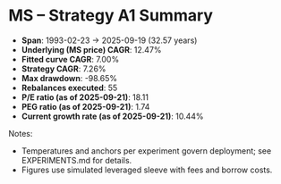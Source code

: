 # MS – Strategy A1 Summary

- **Span**: 1993-02-23 → 2025-09-19 (32.57 years)
- **Underlying (MS price) CAGR**: 12.47%
- **Fitted curve CAGR**: 7.00%
- **Strategy CAGR**: 7.26%
- **Max drawdown**: -98.65%
- **Rebalances executed**: 55
- **P/E ratio (as of 2025-09-21)**: 18.11
- **PEG ratio (as of 2025-09-21)**: 1.74
- **Current growth rate (as of 2025-09-21)**: 10.44%

Notes:

- Temperatures and anchors per experiment govern deployment; see EXPERIMENTS.md for details.
- Figures use simulated leveraged sleeve with fees and borrow costs.

